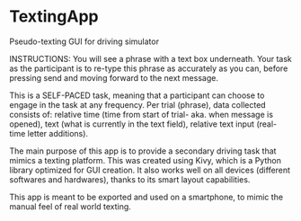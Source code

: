# TextingApp
 Pseudo-texting GUI for driving simulator

INSTRUCTIONS: You will see a phrase with a text box underneath. Your task as the participant is to re-type this phrase as accurately as you can, before pressing send and moving forward to the next message. 

This is a SELF-PACED task, meaning that a participant can choose to engage in the task at any frequency. Per trial (phrase), data collected consists of: relative time (time from start of trial- aka. when message is opened), text (what is currently in the text field), relative text input (real-time letter additions).

The main purpose of this app is to provide a secondary driving task that mimics a texting platform. This was created using Kivy, which is a Python library optimized for GUI creation. It also works well on all devices (different softwares and hardwares), thanks to its smart layout capabilities. 

This app is meant to be exported and used on a smartphone, to mimic the manual feel of real world texting.

